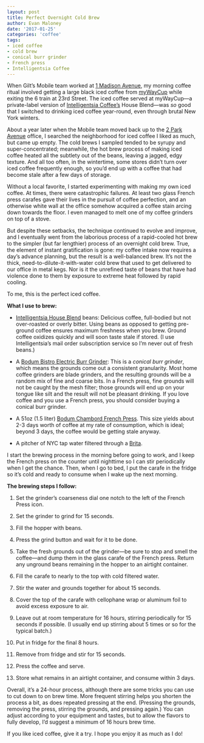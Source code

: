 ```yaml
---
layout: post
title: Perfect Overnight Cold Brew
author: Evan Maloney
date: '2017-01-25'
categories: 'coffee'
tags:
- iced coffee
- cold brew
- conical burr grinder
- French press
- Intelligentsia Coffee
---
```


When Gilt’s Mobile team worked at [1 Madison Avenue](https://www.emporis.com/buildings/115458/metropolitan-life-tower-new-york-city-ny-usa), my morning coffee ritual involved getting a large black iced coffee from [myWayCup](https://www.yelp.com/biz/mywaycup-coffee-new-york) while exiting the 6 train at 23rd Street. The iced coffee served at myWayCup—a private-label version of [Intelligentsia Coffee’s](https://www.intelligentsiacoffee.com) House Blend—was *so* good that I switched to drinking iced coffee year-round, even through brutal New York winters.

About a year later when the Mobile team moved back up to the [2 Park Avenue](https://www.emporis.com/buildings/115237/2-park-avenue-new-york-city-ny-usa) office, I searched the neighborhood for iced coffee I liked as much, but came up empty. The cold brews I sampled tended to be syrupy and super-concentrated; meanwhile, the hot brew process of making iced coffee heated all the subtlety out of the beans, leaving a jagged, edgy texture. And all too often, in the wintertime, some stores didn’t turn over iced coffee frequently enough, so you’d end up with a coffee that had become stale after a few days of storage.

Without a local favorite, I started experimenting with making my own iced coffee. At times, there were catastrophic failures. At least two glass French press carafes gave their lives in the pursuit of coffee perfection, and an otherwise white wall at the office somehow acquired a coffee stain arcing down towards the floor. I even managed to melt one of my coffee grinders on top of a stove.

But despite these setbacks, the technique continued to evolve and improve, and I eventually went from the laborious process of a rapid-cooled hot brew to the simpler (but far lengthier) process of an overnight cold brew. True, the element of instant gratification is gone: my coffee intake now requires a day’s advance planning, but the result is a well-balanced brew. It’s not the thick, need-to-dilute-it-with-water cold brew that used to get delivered to our office in metal kegs. Nor is it the unrefined taste of beans that have had violence done to them by exposure to extreme heat followed by rapid cooling.

To me, this is the perfect iced coffee.

**What I use to brew:**

- [Intelligentsia House Blend](https://www.intelligentsiacoffee.com/house-blend) beans: Delicious coffee, full-bodied but not over-roasted or overly bitter. Using beans as opposed to getting pre-ground coffee ensures maximum freshness when you brew. Ground coffee oxidizes quickly and will soon taste stale if stored. (I use Intelligentsia’s mail order subscription service so I’m never out of fresh beans.)

- A [Bodum Bistro Electric Burr Grinder](http://amzn.to/2jS6YGM): This is a _conical burr grinder_, which means the grounds come out a consistent granularity. Most home coffee grinders are blade grinders, and the resulting grounds will be a random mix of fine and coarse bits. In a French press, fine grounds will not be caught by the mesh filter; those grounds will end up on your tongue like silt and the result will not be pleasant drinking. If you love coffee and you use a French press, you should consider buying a conical burr grinder.

- A 51oz (1.5 liter) [Bodum Chambord French Press](http://amzn.to/2jfs14p). This size yields about 2-3 days worth of coffee at my rate of consumption, which is ideal; beyond 3 days, the coffee would be getting stale anyway.

- A pitcher of NYC tap water filtered through a [Brita](http://amzn.to/2jSjKVN).

I start the brewing process in the morning before going to work, and I keep the French press on the counter until nighttime so I can stir periodically when I get the chance. Then, when I go to bed, I put the carafe in the fridge so it’s cold and ready to consume when I wake up the next morning.

**The brewing steps I follow:**

1. Set the grinder’s coarseness dial one notch to the left of the French Press icon.

2. Set the grinder to grind for 15 seconds.

3. Fill the hopper with beans.

4. Press the grind button and wait for it to be done.

5. Take the fresh grounds out of the grinder—be sure to stop and smell the coffee—and dump them in the glass carafe of the French press. Return any unground beans remaining in the hopper to an airtight container.

6. Fill the carafe to nearly to the top with cold filtered water.

7. Stir the water and grounds together for about 15 seconds.

8. Cover the top of the carafe with cellophane wrap or aluminum foil to avoid excess exposure to air.

9. Leave out at room temperature for 16 hours, stirring periodically for 15 seconds if possible. (I usually end up stirring about 5 times or so for the typical batch.)

10. Put in fridge for the final 8 hours.

11. Remove from fridge and stir for 15 seconds.

12. Press the coffee and serve.

13. Store what remains in an airtight container, and consume within 3 days.

Overall, it’s a 24-hour process, although there are some tricks you can use to cut down to on brew time. More frequent stirring helps you shorten the process a bit, as does repeated pressing at the end. (Pressing the grounds, removing the press, stirring the grounds, and pressing again.) You can adjust according to your equipment and tastes, but to allow the flavors to fully develop, I’d suggest a minimum of 16 hours brew time.

If you like iced coffee, give it a try. I hope you enjoy it as much as I do!
